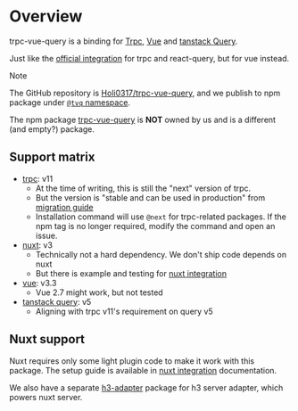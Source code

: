 # Overview

trpc-vue-query is a binding for [Trpc], [Vue] and [tanstack Query].

Just like the [official integration] for trpc and react-query, but for vue instead.

> [!NOTE]  
> The GitHub repository is [Holi0317/trpc-vue-query], and we publish to npm package under
> [`@tvq` namespace](https://www.npmjs.com/search?q=%40tvq).
>
> The npm package [trpc-vue-query] is **NOT** owned by us and is a different (and empty?) package.

[trpc]: https://trpc.io/
[vue]: https://vuejs.org/
[tanstack query]: https://tanstack.com/query/latest/docs/framework/react/overview
[official integration]: https://trpc.io/docs/client/react
[Holi0317/trpc-vue-query]: https://github.com/Holi0317/trpc-vue-query/
[trpc-vue-query]: https://www.npmjs.com/package/trpc-vue-query

## Support matrix

- [trpc]\: v11
  - At the time of writing, this is still the "next" version of trpc.
  - But the version is "stable and can be used in production" from [migration guide](https://trpc.io/docs/migrate-from-v10-to-v11)
  - Installation command will use `@next` for trpc-related packages. If the npm tag is no
    longer required, modify the command and open an issue.
- [nuxt]\: v3
  - Technically not a hard dependency. We don't ship code depends on nuxt
  - But there is example and testing for [nuxt integration](./nuxt)
- [vue]\: v3.3
  - Vue 2.7 might work, but not tested
- [tanstack query]\: v5
  - Aligning with trpc v11's requirement on query v5

[nuxt]: https://nuxtjs.org/

## Nuxt support

Nuxt requires only some light plugin code to make it work with this package. The setup
guide is available in [nuxt integration](./nuxt) documentation.

We also have a separate [h3-adapter](../h3-adapter/index) package for h3 server adapter,
which powers nuxt server.

